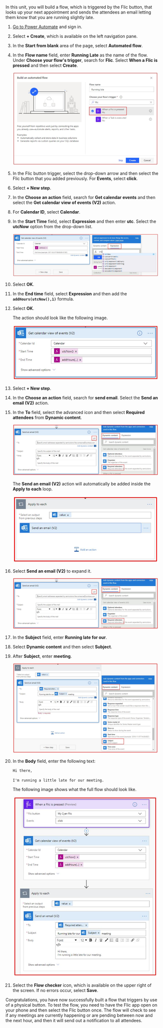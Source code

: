 In this unit, you will build a flow, which is triggered by the Flic button, that looks up your next
appointment and sends the attendees an email letting them know that you are running slightly late.

1.  [Go to Power Automate](https://flow.microsoft.com/?azure-portal=true) and sign in.

1.  Select **+ Create**, which is available on the left navigation pane.

1.  In the **Start from blank** area of the page, select **Automated flow**.

1.  In the **Flow name** field, enter **Running Late** as the name of the flow. Under **Choose your flow's trigger**, search for **Flic**. Select **When a Flic is pressed** and then select **Create**.

	![Running late Flic trigger](../media/running-late-flic-trigger.jpg)

1.  In the Flic button trigger, select the drop-down arrow and then select the Flic button that you added previously. For **Events**, select **click**.

1.  Select **+ New step**.

1.  In the **Choose an action** field, search for **Get calendar events** and then select the **Get calendar view of events (V2)** action.

1.  For **Calendar ID**, select **Calendar**.

1.  In the **Start Time** field, select **Expression** and then enter **utc**. Select the **utcNow** option from the drop-down list.

    ![Add utcNow](../media/add-utcnow.jpg)

1. Select **OK**.

1. In the **End time** field, select **Expression** and then add the **```addHours(utcNow(),1)```** formula.

1. Select **OK**.

	The action should look like the following image.

    ![Get calendar view events](../media/get-calendar-view-events.jpg)

1. Select **+ New step**.

1. In the **Choose an action** field, search for **send email**. Select the **Send an email (V2)** action.

1. In the **To** field, select the advanced icon and then select **Required attendees** from **Dynamic content**.

    ![send email sent field](../media/send-email-sent-field.jpg)

    The **Send an email (V2)** action will automatically be added inside the **Apply to each** loop.

    ![apply each loop](../media/apply-each-loop.jpg)

1. Select **Send an email (V2)** to expand it.

    ![send email sent field](../media/send-email-sent-field.jpg)

1. In the **Subject** field, enter **Running late for our**.

1. Select **Dynamic content** and then select **Subject**.

1. After **Subject**, enter **meeting**.

    ![send email subject](../media/send-email-subject.jpg)

1. In the **Body** field, enter the following text:
    ```
	Hi there,

    I'm running a little late for our meeting.
	```

	The following image shows what the full flow should look like.

    ![full running late flow](../media/full-running-late-flow.jpg)

1. Select the **Flow checker** icon, which is available on the upper right of the screen. 
   If no errors occur, select **Save**.

Congratulations, you have now successfully built a flow that triggers by use of a physical button. 
To test the flow, you need to have the Flic app open on your phone and then select the Flic 
button once. The flow will check to see if any meetings are currently happening or are 
pending between now and the next hour, and then it will send out a notification to all attendees.
